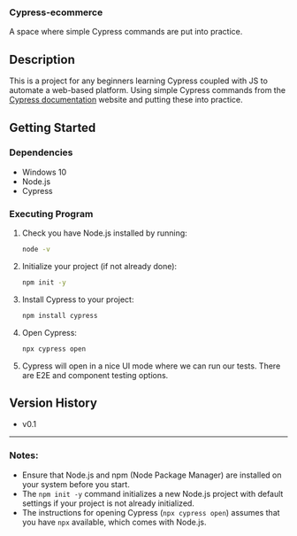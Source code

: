 
### Cypress-ecommerce
A space where simple Cypress commands are put into practice.

## Description

This is a project for any beginners learning Cypress coupled with JS to automate a web-based platform. Using simple Cypress commands from the [Cypress documentation](https://docs.cypress.io/) website and putting these into practice.

## Getting Started

### Dependencies

- Windows 10
- Node.js
- Cypress

### Executing Program

1. Check you have Node.js installed by running:
   ```sh
   node -v
   ```
2. Initialize your project (if not already done):
   ```sh
   npm init -y
   ```
3. Install Cypress to your project:
   ```sh
   npm install cypress
   ```
4. Open Cypress:
   ```sh
   npx cypress open
   ```
5. Cypress will open in a nice UI mode where we can run our tests. There are E2E and component testing options.

## Version History

- v0.1

---

### Notes:

- Ensure that Node.js and npm (Node Package Manager) are installed on your system before you start.
- The `npm init -y` command initializes a new Node.js project with default settings if your project is not already initialized.
- The instructions for opening Cypress (`npx cypress open`) assumes that you have `npx` available, which comes with Node.js.
